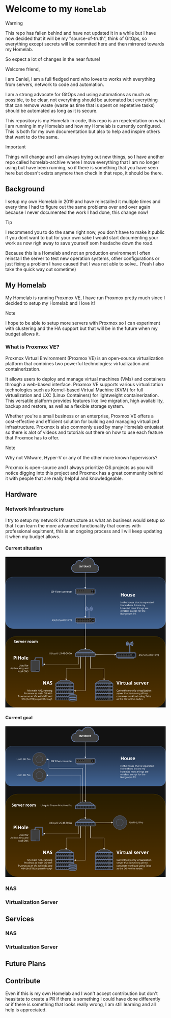 # Welcome to my `Homelab`

> [!WARNING]
> This repo has fallen behind and have not updated it in a while but I have now
> decided that it will be my "source-of-truth", think of GitOps, so everything
> except secrets will be commited here and then mirrored towards my Homelab.
>
> So expect a lot of changes in the near future!

Welcome friend,

I am Daniel, I am a full fledged nerd who loves to works with
everything from servers, network to code and automation.

I am a strong advocate for GitOps and using automations as much as possible,
to be clear, not everything should be automated but everything that can remove
waste (waste as time that is spent on repetetive tasks) should be automated as 
long as it is secure.

This repository is my Homelab in code, this repo is an repetentation on what I
am running in my Homelab and how my Homelab is currently configured. This is 
both for my own documentation but also to help and inspire others that want to 
do the same.

> [!IMPORTANT]
> Things will change and I am always trying out new things, so I have another
> repo called homelab-archive where I move everything that I am no longer using
> but have been running, so if there is something that you have seen here but
> doesn't exists anymore then check in that repo, it should be there.

## Background

I setup my own Homelab in 2019 and have reinstalled it multiple times and every
time I had to figure out the same problems over and over again because I never
documented the work I had done, this change now!

> [!TIP]
> I recommend you to do the same right now, you don't have to make it public
> if you dont want to but for your own sake I would start documenting your
> work as now righ away to save yourself som headache down the road.

Because this is a Homelab and not an production environment I often reinstall
the server to test new operation systems, other configurations or just fixing
a problem I have caused that I was not able to solve.. (Yeah I also take the
quick way out sometime)

## My Homelab

My Homelab is running Proxmox VE, I have run Proxmox pretty much since I
decided to setup my Homelab and I love it!

> [!NOTE]
> I hope to be able to setup more servers with Proxmox so I can experiment with
> clustering and the HA support but that will be in the future when my budget
> allows it.

### What is Proxmox VE?
Proxmox Virtual Environment (Proxmox VE) is an open-source virtualization
platform that combines two powerful technologies: virtualization and
containerization.

It allows users to deploy and manage virtual machines (VMs)
and containers through a web-based interface. Proxmox VE supports various
virtualization technologies such as Kernel-based Virtual Machine (KVM) for full
virtualization and LXC (Linux Containers) for lightweight containerization.
This versatile platform provides features like live migration, high
availability, backup and restore, as well as a flexible storage system.

Whether you're a small business or an enterprise, Proxmox VE offers a
cost-effective and efficient solution for building and managing virtualized
infrastructure. Proxmox is also commonly used by many Homelab entusiast so
there is alot of videos and tutorials out there on how to use each feature
that Proxmox has to offer.

> [!NOTE]
> Why not VMware, Hyper-V or any of the other more known hypervisors?
> 
> Proxmox is open-source and I always prioritize OS projects as you will notice
> digging into this project and Proxmox has a great community behind it with
> people that are really helpful and knowledgeable.

## Hardware

### Network Infrastructure

I try to setup my network infrastructure as what an business would setup so
that I can learn the more advanced functionality that comes with professional
equitment, this is an ongoing process and I will keep updating it when my
budget allows.

#### Current situation

![Image of the current network infrastructure](https://github.com/digidaniel-dev/homelab/blob/update-readme/assets/network-2025.png?raw=true)

#### Current goal

![Image of the planed network infrastructure](https://github.com/digidaniel-dev/homelab/blob/update-readme/assets/network-2025-plans.png?raw=true)

### NAS

### Virtualization Server

## Services

### NAS

### Virtualization Server

## Future Plans

## Contribute

Even if this is my own Homelab and I won't accept contribution but don't
heasitate to create a PR if there is something I could have done differently or
if there is something that looks really wrong, I am still learning and all help
is appreciated.
